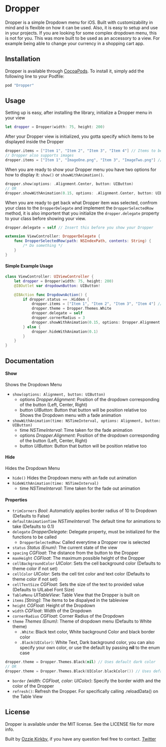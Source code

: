 # Dropper
Dropper is a simple Dropdown menu for iOS. Built with customizability in mind and is flexible on how it can be used. Also, it is easy to setup and use in your projects. If you are looking for some complex dropdown menu, this is not for you. This was more built to be used as an accessory to a view. For example being able to change your currency in a shopping cart app. 

## Installation

Dropper is available through [CocoaPods](http://cocoapods.org). To install
it, simply add the following line to your Podfile:

```ruby
pod "Dropper"
```

## Usage

Setting up is easy, after installing the library, initialize a Dropper menu in your view
```swift
let dropper = Dropper(width: 75, height: 200)
```
After your Dropper view is initialized, you gotta specify which items to be displayed inside the Dropper
```swift
dropper.items = ["Item 1", "Item 2", "Item 3", "Item 4"] // Items to be displayed 
// Dropper also supports images
dropper.items = ["Item 1", "ImageOne.png", "Item 3", "ImageTwo.png"] // Images can be mixed with text items 
```
When you are ready to show your Dropper menu you have two options for how to display it: `show()` or `showWithAnimation()`.
```Swift
dropper.show(options: .Alignment.Center, button: UIButton)
// OR
dropper.showWithAnimation(0.15, options: .Alignment.Center, button: UIButton)
```
When you are ready to get back what Dropper item was selected, confrom your class to the `DropperDelegate` and implement the `DropperSelectedRow` method, it is also importent that you initialize the `dropper.delegate` property to your class before showing your view.
```Swift
dropper.delegate = self // Insert this before you show your Dropper

extension ViewController: DropperDelegate {
    func DropperSelectedRow(path: NSIndexPath, contents: String) {
        /* Do something */
    }
}
```

#### Simple Example Usage
```swift
class ViewController: UIViewController {
    let dropper = Dropper(width: 75, height: 200)
    @IBOutlet var dropdownButton: UIButton!

    @IBAction func DropdownAction() {
        if dropper.status == .Hidden {
            dropper.items = ["Item 1", "Item 2", "Item 3", "Item 4"] // Item displayed
            dropper.theme = Dropper.Themes.White
            dropper.delegate = self
            dropper.cornerRadius = 3
            dropper.showWithAnimation(0.15, options: Dropper.Alignment.Center, button: dropdownButton)
        } else {
            dropper.hideWithAnimation(0.1)
        }
    }
}
```

## Documentation

#### Show
Shows the Dropdown Menu
- `show(options: Alignment, button: UIButton)`
  - options *Dropper.Alignment*: Position of the dropdown corresponding of the button (Left, Center, Right)
  - button *UIButton*: Button that button will be position relative too
Shows the Dropdown menu with a fade animation
- `showWithAnimation(time: NSTimeInterval, options: Alignment, button: UIButton)`
  - time *NSTimeInterval*: Time taken for the fade animation
  - options *Dropper.Alignment*: Position of the dropdown corresponding of the button (Left, Center, Right)
  - button *UIButton*: Button that button will be position relative too

#### Hide
Hides the Dropdown Menu
- `hide()`
Hides the Dropdown menu with an fade out animation
- `hideWithAnimation(time: NSTimeInterval)`
    - time *NSTimeInterval*: Time taken for the fade out animation

#### Properties 
- `trimCorners` *Bool*: Automaticly applies border radius of 10 to Dropdown (Defaults to False)
- `defaultAnimationTime` *NSTimeInterval*: The default time for animations to take (Defaults to 0.1)
- `delegate` *DropperDelegate*: Delegate property, must be initialized for the functions to be called
    - `DropperSelectedRow`: Called everytime a Dropper row is selected
- `status` *Status (Enum)*: The current state of the view
- `spacing` *CGFloat*: The distance from the button to the Dropper
- `maxHeight` *CGFloat*: The maximum possible height of the Dropper
- `cellBackgroundColor` *UIColor*: Sets the cell background color (Defaults to theme color if not set)
- `cellColor` *UIColor*: Sets the cell tint color and text color (Defaults to theme color if not set)
- `cellTextSize` *CGFloat*: Sets the size of the text to provided value (Defaults to UILabel Font Size)
- `TableMenu` *UITableView*: Table View that the Dropper is built on
- `items` *[String]*: The items to be dispalyed in the tableview
- `height` *CGFloat*: Height of the Dropdown
- `width` *CGFloat*: Width of the Dropdown
- `cornerRadius` *CGFloat*: Corner Radius of the Dropdown
- `theme` *Themes (Enum)*: Theme of dropdown menu (Defaults to White theme)
    - `.White`: Black text color, White background Color and black border color
    - `.Black(UIColor)`: White Text, Dark background color, you can also specify your own color, or use the default by passing **nil** to the enum case
```Swift
dropper.theme = Dropper.Themes.Black(nil) // Uses default dark color
// OR
dropper.theme = Dropper.Themes.Black(UIColor.blackColor()) // Uses default dark color
```
- `border` *(width: CGFloat, color: UIColor)*: Specify the border width and the color of the Dropper
- `refresh()`: Refresh the Dropper. For specifically calling .reloadData() on the Table View

## License

Dropper is available under the MIT license. See the LICENSE file for more info.

Built by [Ozzie Kirkby](http://kirkbyo.com/), if you have any question feel free to contact. [Twitter](https://twitter.com/kirkbyo_)
